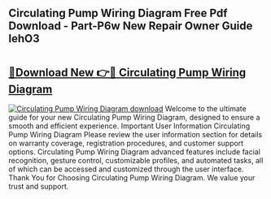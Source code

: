 ## Circulating Pump Wiring Diagram Free Pdf Download - Part-P6w New Repair Owner Guide lehO3

# <h2><a href="http://dfmbs2i.blite.top/?on=Circulating+Pump+Wiring+Diagram">🔗Download New 👉🔴 Circulating Pump Wiring Diagram</a></h2>

[![Circulating Pump Wiring Diagram download](https://i.imgur.com/lujVjoI.png)](http://dfmbs2i.blite.top/?on=Circulating+Pump+Wiring+Diagram)
Welcome to the ultimate guide for your new Circulating Pump Wiring Diagram, designed to ensure a smooth and efficient experience. Important User Information Circulating Pump Wiring Diagram Please review the user information section for details on warranty coverage, registration procedures, and customer support options. Circulating Pump Wiring Diagram advanced features include facial recognition, gesture control, customizable profiles, and automated tasks, all of which can be accessed and customized through the user interface. Thank You for Choosing Circulating Pump Wiring Diagram. We value your trust and support.
